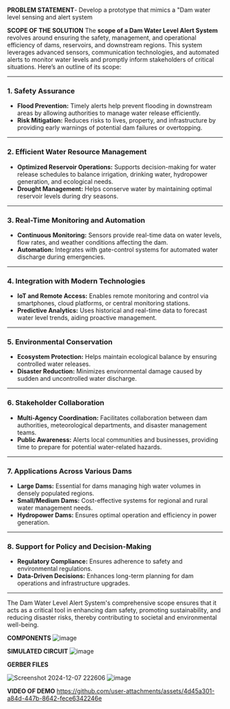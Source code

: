 **PROBLEM STATEMENT**- Develop a prototype that mimics a "Dam water level sensing and alert system



**SCOPE OF THE SOLUTION**
The **scope of a Dam Water Level Alert System** revolves around ensuring the safety, management, and operational efficiency of dams, reservoirs, and downstream regions. This system leverages advanced sensors, communication technologies, and automated alerts to monitor water levels and promptly inform stakeholders of critical situations. Here’s an outline of its scope:

---

### **1. Safety Assurance**
- **Flood Prevention:** Timely alerts help prevent flooding in downstream areas by allowing authorities to manage water release efficiently.
- **Risk Mitigation:** Reduces risks to lives, property, and infrastructure by providing early warnings of potential dam failures or overtopping.

---

### **2. Efficient Water Resource Management**
- **Optimized Reservoir Operations:** Supports decision-making for water release schedules to balance irrigation, drinking water, hydropower generation, and ecological needs.
- **Drought Management:** Helps conserve water by maintaining optimal reservoir levels during dry seasons.

---

### **3. Real-Time Monitoring and Automation**
- **Continuous Monitoring:** Sensors provide real-time data on water levels, flow rates, and weather conditions affecting the dam.
- **Automation:** Integrates with gate-control systems for automated water discharge during emergencies.

---

### **4. Integration with Modern Technologies**
- **IoT and Remote Access:** Enables remote monitoring and control via smartphones, cloud platforms, or central monitoring stations.
- **Predictive Analytics:** Uses historical and real-time data to forecast water level trends, aiding proactive management.

---

### **5. Environmental Conservation**
- **Ecosystem Protection:** Helps maintain ecological balance by ensuring controlled water releases.
- **Disaster Reduction:** Minimizes environmental damage caused by sudden and uncontrolled water discharge.

---

### **6. Stakeholder Collaboration**
- **Multi-Agency Coordination:** Facilitates collaboration between dam authorities, meteorological departments, and disaster management teams.
- **Public Awareness:** Alerts local communities and businesses, providing time to prepare for potential water-related hazards.

---

### **7. Applications Across Various Dams**
- **Large Dams:** Essential for dams managing high water volumes in densely populated regions.
- **Small/Medium Dams:** Cost-effective systems for regional and rural water management needs.
- **Hydropower Dams:** Ensures optimal operation and efficiency in power generation.

---

### **8. Support for Policy and Decision-Making**
- **Regulatory Compliance:** Ensures adherence to safety and environmental regulations.
- **Data-Driven Decisions:** Enhances long-term planning for dam operations and infrastructure upgrades.

---

The Dam Water Level Alert System's comprehensive scope ensures that it acts as a critical tool in enhancing dam safety, promoting sustainability, and reducing disaster risks, thereby contributing to societal and environmental well-being.



**COMPONENTS**
![image](https://github.com/user-attachments/assets/47dff79d-87b2-43e8-a568-85c4db1a1221)

**SIMULATED CIRCUIT**
![image](https://github.com/user-attachments/assets/8748c8ea-4cd5-4b30-aa53-fe9077dea9c4)


**GERBER FILES**

![Screenshot 2024-12-07 222606](https://github.com/user-attachments/assets/14a8bde8-dba9-4db3-a3b4-640258fb8b99)
![image](https://github.com/user-attachments/assets/a1352c9c-55bf-4a89-9f4d-459c60fce5e7)

**VIDEO OF DEMO**
https://github.com/user-attachments/assets/4d45a301-a84d-447b-8642-fece6342246e

